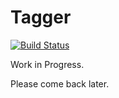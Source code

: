 # Tagger

[![Build Status](https://travis-ci.org/msound/tagger.svg?branch=master)](https://travis-ci.org/msound/tagger)

Work in Progress.

Please come back later.
